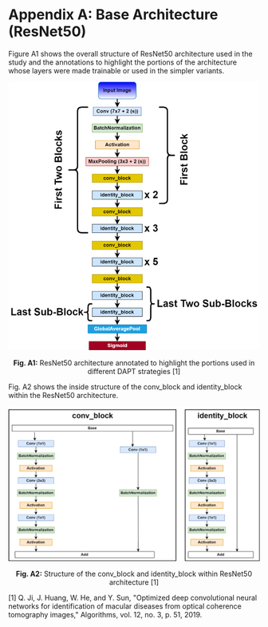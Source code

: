 # Appendix A: Base Architecture (ResNet50)
Figure A1 shows the overall structure of ResNet50 architecture used in the study and the annotations to highlight the portions of the architecture whose layers were made trainable or used in the simpler variants. 

<img src="https://github.com/mehmoodyasar/Resource-Efficient-Domain-Adaptive-Pre-Training/blob/main/Appendices/Fig.%20A1.png">
<p align="center">
    <strong>Fig. A1:</strong> ResNet50 architecture annotated to highlight the portions used in different DAPT strategies [1]
</p>


<p align="left">
    Fig. A2 shows the inside structure of the conv_block and identity_block within the ResNet50 architecture.
</p>


<img src="https://github.com/mehmoodyasar/Resource-Efficient-Domain-Adaptive-Pre-Training/blob/main/Appendices/Fig.%20A2.png">
<p align="center">
    <strong>Fig. A2:</strong> Structure of the conv_block and identity_block within ResNet50 architecture [1]
</p>

<p align="left">
    [1] Q. Ji, J. Huang, W. He, and Y. Sun, "Optimized deep convolutional neural networks for identification of macular diseases from optical coherence tomography images," Algorithms, vol. 12, no. 3, p. 51, 2019.
</p>
